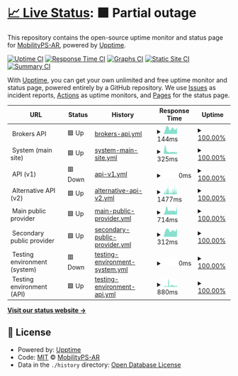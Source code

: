 # [📈 Live Status](https://status.mobilityps.com): <!--live status--> **🟧 Partial outage**

This repository contains the open-source uptime monitor and status page for [MobilityPS-AR](https://status.mobilityps.com), powered by [Upptime](https://github.com/upptime/upptime).

[![Uptime CI](https://github.com/MobilityPS-AR/upptime/workflows/Uptime%20CI/badge.svg)](https://github.com/upptime/upptime/actions?query=workflow%3A%22Uptime+CI%22)
[![Response Time CI](https://github.com/MobilityPS-AR/upptime/workflows/Response%20Time%20CI/badge.svg)](https://github.com/upptime/upptime/actions?query=workflow%3A%22Response+Time+CI%22)
[![Graphs CI](https://github.com/MobilityPS-AR/upptime/workflows/Graphs%20CI/badge.svg)](https://github.com/upptime/upptime/actions?query=workflow%3A%22Graphs+CI%22)
[![Static Site CI](https://github.com/MobilityPS-AR/upptime/workflows/Static%20Site%20CI/badge.svg)](https://github.com/upptime/upptime/actions?query=workflow%3A%22Static+Site+CI%22)
[![Summary CI](https://github.com/MobilityPS-AR/upptime/workflows/Summary%20CI/badge.svg)](https://github.com/upptime/upptime/actions?query=workflow%3A%22Summary+CI%22)

With [Upptime](https://upptime.js.org), you can get your own unlimited and free uptime monitor and status page, powered entirely by a GitHub repository. We use [Issues](https://github.com/MobilityPS-AR/upptime/issues) as incident reports, [Actions](https://github.com/MobilityPS-AR/upptime/actions) as uptime monitors, and [Pages](https://status.mobilityps.com) for the status page.

<!--start: status pages-->
<!-- This summary is generated by Upptime (https://github.com/upptime/upptime) -->
<!-- Do not edit this manually, your changes will be overwritten -->
<!-- prettier-ignore -->
| URL | Status | History | Response Time | Uptime |
| --- | ------ | ------- | ------------- | ------ |
| <img alt="" src="https://favicons.githubusercontent.com/null" height="13"> Brokers API | 🟩 Up | [brokers-api.yml](https://github.com/MobilityPS-AR/upptime/commits/HEAD/history/brokers-api.yml) | <details><summary><img alt="Response time graph" src="./graphs/brokers-api/response-time-week.png" height="20"> 144ms</summary><br><a href="https://status.mobilityps.com/history/brokers-api"><img alt="Response time 277" src="https://img.shields.io/endpoint?url=https%3A%2F%2Fraw.githubusercontent.com%2FMobilityPS-AR%2Fupptime%2FHEAD%2Fapi%2Fbrokers-api%2Fresponse-time.json"></a><br><a href="https://status.mobilityps.com/history/brokers-api"><img alt="24-hour response time 139" src="https://img.shields.io/endpoint?url=https%3A%2F%2Fraw.githubusercontent.com%2FMobilityPS-AR%2Fupptime%2FHEAD%2Fapi%2Fbrokers-api%2Fresponse-time-day.json"></a><br><a href="https://status.mobilityps.com/history/brokers-api"><img alt="7-day response time 144" src="https://img.shields.io/endpoint?url=https%3A%2F%2Fraw.githubusercontent.com%2FMobilityPS-AR%2Fupptime%2FHEAD%2Fapi%2Fbrokers-api%2Fresponse-time-week.json"></a><br><a href="https://status.mobilityps.com/history/brokers-api"><img alt="30-day response time 170" src="https://img.shields.io/endpoint?url=https%3A%2F%2Fraw.githubusercontent.com%2FMobilityPS-AR%2Fupptime%2FHEAD%2Fapi%2Fbrokers-api%2Fresponse-time-month.json"></a><br><a href="https://status.mobilityps.com/history/brokers-api"><img alt="1-year response time 276" src="https://img.shields.io/endpoint?url=https%3A%2F%2Fraw.githubusercontent.com%2FMobilityPS-AR%2Fupptime%2FHEAD%2Fapi%2Fbrokers-api%2Fresponse-time-year.json"></a></details> | <details><summary><a href="https://status.mobilityps.com/history/brokers-api">100.00%</a></summary><a href="https://status.mobilityps.com/history/brokers-api"><img alt="All-time uptime 100.00%" src="https://img.shields.io/endpoint?url=https%3A%2F%2Fraw.githubusercontent.com%2FMobilityPS-AR%2Fupptime%2FHEAD%2Fapi%2Fbrokers-api%2Fuptime.json"></a><br><a href="https://status.mobilityps.com/history/brokers-api"><img alt="24-hour uptime 100.00%" src="https://img.shields.io/endpoint?url=https%3A%2F%2Fraw.githubusercontent.com%2FMobilityPS-AR%2Fupptime%2FHEAD%2Fapi%2Fbrokers-api%2Fuptime-day.json"></a><br><a href="https://status.mobilityps.com/history/brokers-api"><img alt="7-day uptime 100.00%" src="https://img.shields.io/endpoint?url=https%3A%2F%2Fraw.githubusercontent.com%2FMobilityPS-AR%2Fupptime%2FHEAD%2Fapi%2Fbrokers-api%2Fuptime-week.json"></a><br><a href="https://status.mobilityps.com/history/brokers-api"><img alt="30-day uptime 100.00%" src="https://img.shields.io/endpoint?url=https%3A%2F%2Fraw.githubusercontent.com%2FMobilityPS-AR%2Fupptime%2FHEAD%2Fapi%2Fbrokers-api%2Fuptime-month.json"></a><br><a href="https://status.mobilityps.com/history/brokers-api"><img alt="1-year uptime 100.00%" src="https://img.shields.io/endpoint?url=https%3A%2F%2Fraw.githubusercontent.com%2FMobilityPS-AR%2Fupptime%2FHEAD%2Fapi%2Fbrokers-api%2Fuptime-year.json"></a></details>
| <img alt="" src="https://favicons.githubusercontent.com/null" height="13"> System (main site) | 🟩 Up | [system-main-site.yml](https://github.com/MobilityPS-AR/upptime/commits/HEAD/history/system-main-site.yml) | <details><summary><img alt="Response time graph" src="./graphs/system-main-site/response-time-week.png" height="20"> 325ms</summary><br><a href="https://status.mobilityps.com/history/system-main-site"><img alt="Response time 634" src="https://img.shields.io/endpoint?url=https%3A%2F%2Fraw.githubusercontent.com%2FMobilityPS-AR%2Fupptime%2FHEAD%2Fapi%2Fsystem-main-site%2Fresponse-time.json"></a><br><a href="https://status.mobilityps.com/history/system-main-site"><img alt="24-hour response time 228" src="https://img.shields.io/endpoint?url=https%3A%2F%2Fraw.githubusercontent.com%2FMobilityPS-AR%2Fupptime%2FHEAD%2Fapi%2Fsystem-main-site%2Fresponse-time-day.json"></a><br><a href="https://status.mobilityps.com/history/system-main-site"><img alt="7-day response time 325" src="https://img.shields.io/endpoint?url=https%3A%2F%2Fraw.githubusercontent.com%2FMobilityPS-AR%2Fupptime%2FHEAD%2Fapi%2Fsystem-main-site%2Fresponse-time-week.json"></a><br><a href="https://status.mobilityps.com/history/system-main-site"><img alt="30-day response time 1000" src="https://img.shields.io/endpoint?url=https%3A%2F%2Fraw.githubusercontent.com%2FMobilityPS-AR%2Fupptime%2FHEAD%2Fapi%2Fsystem-main-site%2Fresponse-time-month.json"></a><br><a href="https://status.mobilityps.com/history/system-main-site"><img alt="1-year response time 689" src="https://img.shields.io/endpoint?url=https%3A%2F%2Fraw.githubusercontent.com%2FMobilityPS-AR%2Fupptime%2FHEAD%2Fapi%2Fsystem-main-site%2Fresponse-time-year.json"></a></details> | <details><summary><a href="https://status.mobilityps.com/history/system-main-site">100.00%</a></summary><a href="https://status.mobilityps.com/history/system-main-site"><img alt="All-time uptime 100.00%" src="https://img.shields.io/endpoint?url=https%3A%2F%2Fraw.githubusercontent.com%2FMobilityPS-AR%2Fupptime%2FHEAD%2Fapi%2Fsystem-main-site%2Fuptime.json"></a><br><a href="https://status.mobilityps.com/history/system-main-site"><img alt="24-hour uptime 100.00%" src="https://img.shields.io/endpoint?url=https%3A%2F%2Fraw.githubusercontent.com%2FMobilityPS-AR%2Fupptime%2FHEAD%2Fapi%2Fsystem-main-site%2Fuptime-day.json"></a><br><a href="https://status.mobilityps.com/history/system-main-site"><img alt="7-day uptime 100.00%" src="https://img.shields.io/endpoint?url=https%3A%2F%2Fraw.githubusercontent.com%2FMobilityPS-AR%2Fupptime%2FHEAD%2Fapi%2Fsystem-main-site%2Fuptime-week.json"></a><br><a href="https://status.mobilityps.com/history/system-main-site"><img alt="30-day uptime 100.00%" src="https://img.shields.io/endpoint?url=https%3A%2F%2Fraw.githubusercontent.com%2FMobilityPS-AR%2Fupptime%2FHEAD%2Fapi%2Fsystem-main-site%2Fuptime-month.json"></a><br><a href="https://status.mobilityps.com/history/system-main-site"><img alt="1-year uptime 100.00%" src="https://img.shields.io/endpoint?url=https%3A%2F%2Fraw.githubusercontent.com%2FMobilityPS-AR%2Fupptime%2FHEAD%2Fapi%2Fsystem-main-site%2Fuptime-year.json"></a></details>
| <img alt="" src="https://favicons.githubusercontent.com/null" height="13"> API (v1) | 🟥 Down | [api-v1.yml](https://github.com/MobilityPS-AR/upptime/commits/HEAD/history/api-v1.yml) | <details><summary><img alt="Response time graph" src="./graphs/api-v1/response-time-week.png" height="20"> 0ms</summary><br><a href="https://status.mobilityps.com/history/api-v1"><img alt="Response time 836" src="https://img.shields.io/endpoint?url=https%3A%2F%2Fraw.githubusercontent.com%2FMobilityPS-AR%2Fupptime%2FHEAD%2Fapi%2Fapi-v1%2Fresponse-time.json"></a><br><a href="https://status.mobilityps.com/history/api-v1"><img alt="24-hour response time 0" src="https://img.shields.io/endpoint?url=https%3A%2F%2Fraw.githubusercontent.com%2FMobilityPS-AR%2Fupptime%2FHEAD%2Fapi%2Fapi-v1%2Fresponse-time-day.json"></a><br><a href="https://status.mobilityps.com/history/api-v1"><img alt="7-day response time 0" src="https://img.shields.io/endpoint?url=https%3A%2F%2Fraw.githubusercontent.com%2FMobilityPS-AR%2Fupptime%2FHEAD%2Fapi%2Fapi-v1%2Fresponse-time-week.json"></a><br><a href="https://status.mobilityps.com/history/api-v1"><img alt="30-day response time 0" src="https://img.shields.io/endpoint?url=https%3A%2F%2Fraw.githubusercontent.com%2FMobilityPS-AR%2Fupptime%2FHEAD%2Fapi%2Fapi-v1%2Fresponse-time-month.json"></a><br><a href="https://status.mobilityps.com/history/api-v1"><img alt="1-year response time 849" src="https://img.shields.io/endpoint?url=https%3A%2F%2Fraw.githubusercontent.com%2FMobilityPS-AR%2Fupptime%2FHEAD%2Fapi%2Fapi-v1%2Fresponse-time-year.json"></a></details> | <details><summary><a href="https://status.mobilityps.com/history/api-v1">100.00%</a></summary><a href="https://status.mobilityps.com/history/api-v1"><img alt="All-time uptime 100.00%" src="https://img.shields.io/endpoint?url=https%3A%2F%2Fraw.githubusercontent.com%2FMobilityPS-AR%2Fupptime%2FHEAD%2Fapi%2Fapi-v1%2Fuptime.json"></a><br><a href="https://status.mobilityps.com/history/api-v1"><img alt="24-hour uptime 100.00%" src="https://img.shields.io/endpoint?url=https%3A%2F%2Fraw.githubusercontent.com%2FMobilityPS-AR%2Fupptime%2FHEAD%2Fapi%2Fapi-v1%2Fuptime-day.json"></a><br><a href="https://status.mobilityps.com/history/api-v1"><img alt="7-day uptime 100.00%" src="https://img.shields.io/endpoint?url=https%3A%2F%2Fraw.githubusercontent.com%2FMobilityPS-AR%2Fupptime%2FHEAD%2Fapi%2Fapi-v1%2Fuptime-week.json"></a><br><a href="https://status.mobilityps.com/history/api-v1"><img alt="30-day uptime 100.00%" src="https://img.shields.io/endpoint?url=https%3A%2F%2Fraw.githubusercontent.com%2FMobilityPS-AR%2Fupptime%2FHEAD%2Fapi%2Fapi-v1%2Fuptime-month.json"></a><br><a href="https://status.mobilityps.com/history/api-v1"><img alt="1-year uptime 100.00%" src="https://img.shields.io/endpoint?url=https%3A%2F%2Fraw.githubusercontent.com%2FMobilityPS-AR%2Fupptime%2FHEAD%2Fapi%2Fapi-v1%2Fuptime-year.json"></a></details>
| <img alt="" src="https://favicons.githubusercontent.com/null" height="13"> Alternative API (v2) | 🟩 Up | [alternative-api-v2.yml](https://github.com/MobilityPS-AR/upptime/commits/HEAD/history/alternative-api-v2.yml) | <details><summary><img alt="Response time graph" src="./graphs/alternative-api-v2/response-time-week.png" height="20"> 1477ms</summary><br><a href="https://status.mobilityps.com/history/alternative-api-v2"><img alt="Response time 775" src="https://img.shields.io/endpoint?url=https%3A%2F%2Fraw.githubusercontent.com%2FMobilityPS-AR%2Fupptime%2FHEAD%2Fapi%2Falternative-api-v2%2Fresponse-time.json"></a><br><a href="https://status.mobilityps.com/history/alternative-api-v2"><img alt="24-hour response time 1461" src="https://img.shields.io/endpoint?url=https%3A%2F%2Fraw.githubusercontent.com%2FMobilityPS-AR%2Fupptime%2FHEAD%2Fapi%2Falternative-api-v2%2Fresponse-time-day.json"></a><br><a href="https://status.mobilityps.com/history/alternative-api-v2"><img alt="7-day response time 1477" src="https://img.shields.io/endpoint?url=https%3A%2F%2Fraw.githubusercontent.com%2FMobilityPS-AR%2Fupptime%2FHEAD%2Fapi%2Falternative-api-v2%2Fresponse-time-week.json"></a><br><a href="https://status.mobilityps.com/history/alternative-api-v2"><img alt="30-day response time 1353" src="https://img.shields.io/endpoint?url=https%3A%2F%2Fraw.githubusercontent.com%2FMobilityPS-AR%2Fupptime%2FHEAD%2Fapi%2Falternative-api-v2%2Fresponse-time-month.json"></a><br><a href="https://status.mobilityps.com/history/alternative-api-v2"><img alt="1-year response time 796" src="https://img.shields.io/endpoint?url=https%3A%2F%2Fraw.githubusercontent.com%2FMobilityPS-AR%2Fupptime%2FHEAD%2Fapi%2Falternative-api-v2%2Fresponse-time-year.json"></a></details> | <details><summary><a href="https://status.mobilityps.com/history/alternative-api-v2">100.00%</a></summary><a href="https://status.mobilityps.com/history/alternative-api-v2"><img alt="All-time uptime 100.00%" src="https://img.shields.io/endpoint?url=https%3A%2F%2Fraw.githubusercontent.com%2FMobilityPS-AR%2Fupptime%2FHEAD%2Fapi%2Falternative-api-v2%2Fuptime.json"></a><br><a href="https://status.mobilityps.com/history/alternative-api-v2"><img alt="24-hour uptime 100.00%" src="https://img.shields.io/endpoint?url=https%3A%2F%2Fraw.githubusercontent.com%2FMobilityPS-AR%2Fupptime%2FHEAD%2Fapi%2Falternative-api-v2%2Fuptime-day.json"></a><br><a href="https://status.mobilityps.com/history/alternative-api-v2"><img alt="7-day uptime 100.00%" src="https://img.shields.io/endpoint?url=https%3A%2F%2Fraw.githubusercontent.com%2FMobilityPS-AR%2Fupptime%2FHEAD%2Fapi%2Falternative-api-v2%2Fuptime-week.json"></a><br><a href="https://status.mobilityps.com/history/alternative-api-v2"><img alt="30-day uptime 100.00%" src="https://img.shields.io/endpoint?url=https%3A%2F%2Fraw.githubusercontent.com%2FMobilityPS-AR%2Fupptime%2FHEAD%2Fapi%2Falternative-api-v2%2Fuptime-month.json"></a><br><a href="https://status.mobilityps.com/history/alternative-api-v2"><img alt="1-year uptime 100.00%" src="https://img.shields.io/endpoint?url=https%3A%2F%2Fraw.githubusercontent.com%2FMobilityPS-AR%2Fupptime%2FHEAD%2Fapi%2Falternative-api-v2%2Fuptime-year.json"></a></details>
| <img alt="" src="https://favicons.githubusercontent.com/null" height="13"> Main public provider | 🟩 Up | [main-public-provider.yml](https://github.com/MobilityPS-AR/upptime/commits/HEAD/history/main-public-provider.yml) | <details><summary><img alt="Response time graph" src="./graphs/main-public-provider/response-time-week.png" height="20"> 714ms</summary><br><a href="https://status.mobilityps.com/history/main-public-provider"><img alt="Response time 728" src="https://img.shields.io/endpoint?url=https%3A%2F%2Fraw.githubusercontent.com%2FMobilityPS-AR%2Fupptime%2FHEAD%2Fapi%2Fmain-public-provider%2Fresponse-time.json"></a><br><a href="https://status.mobilityps.com/history/main-public-provider"><img alt="24-hour response time 968" src="https://img.shields.io/endpoint?url=https%3A%2F%2Fraw.githubusercontent.com%2FMobilityPS-AR%2Fupptime%2FHEAD%2Fapi%2Fmain-public-provider%2Fresponse-time-day.json"></a><br><a href="https://status.mobilityps.com/history/main-public-provider"><img alt="7-day response time 714" src="https://img.shields.io/endpoint?url=https%3A%2F%2Fraw.githubusercontent.com%2FMobilityPS-AR%2Fupptime%2FHEAD%2Fapi%2Fmain-public-provider%2Fresponse-time-week.json"></a><br><a href="https://status.mobilityps.com/history/main-public-provider"><img alt="30-day response time 803" src="https://img.shields.io/endpoint?url=https%3A%2F%2Fraw.githubusercontent.com%2FMobilityPS-AR%2Fupptime%2FHEAD%2Fapi%2Fmain-public-provider%2Fresponse-time-month.json"></a><br><a href="https://status.mobilityps.com/history/main-public-provider"><img alt="1-year response time 681" src="https://img.shields.io/endpoint?url=https%3A%2F%2Fraw.githubusercontent.com%2FMobilityPS-AR%2Fupptime%2FHEAD%2Fapi%2Fmain-public-provider%2Fresponse-time-year.json"></a></details> | <details><summary><a href="https://status.mobilityps.com/history/main-public-provider">100.00%</a></summary><a href="https://status.mobilityps.com/history/main-public-provider"><img alt="All-time uptime 100.00%" src="https://img.shields.io/endpoint?url=https%3A%2F%2Fraw.githubusercontent.com%2FMobilityPS-AR%2Fupptime%2FHEAD%2Fapi%2Fmain-public-provider%2Fuptime.json"></a><br><a href="https://status.mobilityps.com/history/main-public-provider"><img alt="24-hour uptime 100.00%" src="https://img.shields.io/endpoint?url=https%3A%2F%2Fraw.githubusercontent.com%2FMobilityPS-AR%2Fupptime%2FHEAD%2Fapi%2Fmain-public-provider%2Fuptime-day.json"></a><br><a href="https://status.mobilityps.com/history/main-public-provider"><img alt="7-day uptime 100.00%" src="https://img.shields.io/endpoint?url=https%3A%2F%2Fraw.githubusercontent.com%2FMobilityPS-AR%2Fupptime%2FHEAD%2Fapi%2Fmain-public-provider%2Fuptime-week.json"></a><br><a href="https://status.mobilityps.com/history/main-public-provider"><img alt="30-day uptime 100.00%" src="https://img.shields.io/endpoint?url=https%3A%2F%2Fraw.githubusercontent.com%2FMobilityPS-AR%2Fupptime%2FHEAD%2Fapi%2Fmain-public-provider%2Fuptime-month.json"></a><br><a href="https://status.mobilityps.com/history/main-public-provider"><img alt="1-year uptime 100.00%" src="https://img.shields.io/endpoint?url=https%3A%2F%2Fraw.githubusercontent.com%2FMobilityPS-AR%2Fupptime%2FHEAD%2Fapi%2Fmain-public-provider%2Fuptime-year.json"></a></details>
| <img alt="" src="https://favicons.githubusercontent.com/null" height="13"> Secondary public provider | 🟩 Up | [secondary-public-provider.yml](https://github.com/MobilityPS-AR/upptime/commits/HEAD/history/secondary-public-provider.yml) | <details><summary><img alt="Response time graph" src="./graphs/secondary-public-provider/response-time-week.png" height="20"> 312ms</summary><br><a href="https://status.mobilityps.com/history/secondary-public-provider"><img alt="Response time 977" src="https://img.shields.io/endpoint?url=https%3A%2F%2Fraw.githubusercontent.com%2FMobilityPS-AR%2Fupptime%2FHEAD%2Fapi%2Fsecondary-public-provider%2Fresponse-time.json"></a><br><a href="https://status.mobilityps.com/history/secondary-public-provider"><img alt="24-hour response time 313" src="https://img.shields.io/endpoint?url=https%3A%2F%2Fraw.githubusercontent.com%2FMobilityPS-AR%2Fupptime%2FHEAD%2Fapi%2Fsecondary-public-provider%2Fresponse-time-day.json"></a><br><a href="https://status.mobilityps.com/history/secondary-public-provider"><img alt="7-day response time 312" src="https://img.shields.io/endpoint?url=https%3A%2F%2Fraw.githubusercontent.com%2FMobilityPS-AR%2Fupptime%2FHEAD%2Fapi%2Fsecondary-public-provider%2Fresponse-time-week.json"></a><br><a href="https://status.mobilityps.com/history/secondary-public-provider"><img alt="30-day response time 388" src="https://img.shields.io/endpoint?url=https%3A%2F%2Fraw.githubusercontent.com%2FMobilityPS-AR%2Fupptime%2FHEAD%2Fapi%2Fsecondary-public-provider%2Fresponse-time-month.json"></a><br><a href="https://status.mobilityps.com/history/secondary-public-provider"><img alt="1-year response time 1043" src="https://img.shields.io/endpoint?url=https%3A%2F%2Fraw.githubusercontent.com%2FMobilityPS-AR%2Fupptime%2FHEAD%2Fapi%2Fsecondary-public-provider%2Fresponse-time-year.json"></a></details> | <details><summary><a href="https://status.mobilityps.com/history/secondary-public-provider">100.00%</a></summary><a href="https://status.mobilityps.com/history/secondary-public-provider"><img alt="All-time uptime 100.00%" src="https://img.shields.io/endpoint?url=https%3A%2F%2Fraw.githubusercontent.com%2FMobilityPS-AR%2Fupptime%2FHEAD%2Fapi%2Fsecondary-public-provider%2Fuptime.json"></a><br><a href="https://status.mobilityps.com/history/secondary-public-provider"><img alt="24-hour uptime 100.00%" src="https://img.shields.io/endpoint?url=https%3A%2F%2Fraw.githubusercontent.com%2FMobilityPS-AR%2Fupptime%2FHEAD%2Fapi%2Fsecondary-public-provider%2Fuptime-day.json"></a><br><a href="https://status.mobilityps.com/history/secondary-public-provider"><img alt="7-day uptime 100.00%" src="https://img.shields.io/endpoint?url=https%3A%2F%2Fraw.githubusercontent.com%2FMobilityPS-AR%2Fupptime%2FHEAD%2Fapi%2Fsecondary-public-provider%2Fuptime-week.json"></a><br><a href="https://status.mobilityps.com/history/secondary-public-provider"><img alt="30-day uptime 100.00%" src="https://img.shields.io/endpoint?url=https%3A%2F%2Fraw.githubusercontent.com%2FMobilityPS-AR%2Fupptime%2FHEAD%2Fapi%2Fsecondary-public-provider%2Fuptime-month.json"></a><br><a href="https://status.mobilityps.com/history/secondary-public-provider"><img alt="1-year uptime 100.00%" src="https://img.shields.io/endpoint?url=https%3A%2F%2Fraw.githubusercontent.com%2FMobilityPS-AR%2Fupptime%2FHEAD%2Fapi%2Fsecondary-public-provider%2Fuptime-year.json"></a></details>
| <img alt="" src="https://favicons.githubusercontent.com/null" height="13"> Testing environment (system) | 🟥 Down | [testing-environment-system.yml](https://github.com/MobilityPS-AR/upptime/commits/HEAD/history/testing-environment-system.yml) | <details><summary><img alt="Response time graph" src="./graphs/testing-environment-system/response-time-week.png" height="20"> 0ms</summary><br><a href="https://status.mobilityps.com/history/testing-environment-system"><img alt="Response time 1493" src="https://img.shields.io/endpoint?url=https%3A%2F%2Fraw.githubusercontent.com%2FMobilityPS-AR%2Fupptime%2FHEAD%2Fapi%2Ftesting-environment-system%2Fresponse-time.json"></a><br><a href="https://status.mobilityps.com/history/testing-environment-system"><img alt="24-hour response time 0" src="https://img.shields.io/endpoint?url=https%3A%2F%2Fraw.githubusercontent.com%2FMobilityPS-AR%2Fupptime%2FHEAD%2Fapi%2Ftesting-environment-system%2Fresponse-time-day.json"></a><br><a href="https://status.mobilityps.com/history/testing-environment-system"><img alt="7-day response time 0" src="https://img.shields.io/endpoint?url=https%3A%2F%2Fraw.githubusercontent.com%2FMobilityPS-AR%2Fupptime%2FHEAD%2Fapi%2Ftesting-environment-system%2Fresponse-time-week.json"></a><br><a href="https://status.mobilityps.com/history/testing-environment-system"><img alt="30-day response time 0" src="https://img.shields.io/endpoint?url=https%3A%2F%2Fraw.githubusercontent.com%2FMobilityPS-AR%2Fupptime%2FHEAD%2Fapi%2Ftesting-environment-system%2Fresponse-time-month.json"></a><br><a href="https://status.mobilityps.com/history/testing-environment-system"><img alt="1-year response time 1736" src="https://img.shields.io/endpoint?url=https%3A%2F%2Fraw.githubusercontent.com%2FMobilityPS-AR%2Fupptime%2FHEAD%2Fapi%2Ftesting-environment-system%2Fresponse-time-year.json"></a></details> | <details><summary><a href="https://status.mobilityps.com/history/testing-environment-system">100.00%</a></summary><a href="https://status.mobilityps.com/history/testing-environment-system"><img alt="All-time uptime 100.00%" src="https://img.shields.io/endpoint?url=https%3A%2F%2Fraw.githubusercontent.com%2FMobilityPS-AR%2Fupptime%2FHEAD%2Fapi%2Ftesting-environment-system%2Fuptime.json"></a><br><a href="https://status.mobilityps.com/history/testing-environment-system"><img alt="24-hour uptime 100.00%" src="https://img.shields.io/endpoint?url=https%3A%2F%2Fraw.githubusercontent.com%2FMobilityPS-AR%2Fupptime%2FHEAD%2Fapi%2Ftesting-environment-system%2Fuptime-day.json"></a><br><a href="https://status.mobilityps.com/history/testing-environment-system"><img alt="7-day uptime 100.00%" src="https://img.shields.io/endpoint?url=https%3A%2F%2Fraw.githubusercontent.com%2FMobilityPS-AR%2Fupptime%2FHEAD%2Fapi%2Ftesting-environment-system%2Fuptime-week.json"></a><br><a href="https://status.mobilityps.com/history/testing-environment-system"><img alt="30-day uptime 100.00%" src="https://img.shields.io/endpoint?url=https%3A%2F%2Fraw.githubusercontent.com%2FMobilityPS-AR%2Fupptime%2FHEAD%2Fapi%2Ftesting-environment-system%2Fuptime-month.json"></a><br><a href="https://status.mobilityps.com/history/testing-environment-system"><img alt="1-year uptime 100.00%" src="https://img.shields.io/endpoint?url=https%3A%2F%2Fraw.githubusercontent.com%2FMobilityPS-AR%2Fupptime%2FHEAD%2Fapi%2Ftesting-environment-system%2Fuptime-year.json"></a></details>
| <img alt="" src="https://favicons.githubusercontent.com/null" height="13"> Testing environment (API) | 🟩 Up | [testing-environment-api.yml](https://github.com/MobilityPS-AR/upptime/commits/HEAD/history/testing-environment-api.yml) | <details><summary><img alt="Response time graph" src="./graphs/testing-environment-api/response-time-week.png" height="20"> 880ms</summary><br><a href="https://status.mobilityps.com/history/testing-environment-api"><img alt="Response time 1825" src="https://img.shields.io/endpoint?url=https%3A%2F%2Fraw.githubusercontent.com%2FMobilityPS-AR%2Fupptime%2FHEAD%2Fapi%2Ftesting-environment-api%2Fresponse-time.json"></a><br><a href="https://status.mobilityps.com/history/testing-environment-api"><img alt="24-hour response time 817" src="https://img.shields.io/endpoint?url=https%3A%2F%2Fraw.githubusercontent.com%2FMobilityPS-AR%2Fupptime%2FHEAD%2Fapi%2Ftesting-environment-api%2Fresponse-time-day.json"></a><br><a href="https://status.mobilityps.com/history/testing-environment-api"><img alt="7-day response time 880" src="https://img.shields.io/endpoint?url=https%3A%2F%2Fraw.githubusercontent.com%2FMobilityPS-AR%2Fupptime%2FHEAD%2Fapi%2Ftesting-environment-api%2Fresponse-time-week.json"></a><br><a href="https://status.mobilityps.com/history/testing-environment-api"><img alt="30-day response time 1448" src="https://img.shields.io/endpoint?url=https%3A%2F%2Fraw.githubusercontent.com%2FMobilityPS-AR%2Fupptime%2FHEAD%2Fapi%2Ftesting-environment-api%2Fresponse-time-month.json"></a><br><a href="https://status.mobilityps.com/history/testing-environment-api"><img alt="1-year response time 1849" src="https://img.shields.io/endpoint?url=https%3A%2F%2Fraw.githubusercontent.com%2FMobilityPS-AR%2Fupptime%2FHEAD%2Fapi%2Ftesting-environment-api%2Fresponse-time-year.json"></a></details> | <details><summary><a href="https://status.mobilityps.com/history/testing-environment-api">100.00%</a></summary><a href="https://status.mobilityps.com/history/testing-environment-api"><img alt="All-time uptime 100.00%" src="https://img.shields.io/endpoint?url=https%3A%2F%2Fraw.githubusercontent.com%2FMobilityPS-AR%2Fupptime%2FHEAD%2Fapi%2Ftesting-environment-api%2Fuptime.json"></a><br><a href="https://status.mobilityps.com/history/testing-environment-api"><img alt="24-hour uptime 100.00%" src="https://img.shields.io/endpoint?url=https%3A%2F%2Fraw.githubusercontent.com%2FMobilityPS-AR%2Fupptime%2FHEAD%2Fapi%2Ftesting-environment-api%2Fuptime-day.json"></a><br><a href="https://status.mobilityps.com/history/testing-environment-api"><img alt="7-day uptime 100.00%" src="https://img.shields.io/endpoint?url=https%3A%2F%2Fraw.githubusercontent.com%2FMobilityPS-AR%2Fupptime%2FHEAD%2Fapi%2Ftesting-environment-api%2Fuptime-week.json"></a><br><a href="https://status.mobilityps.com/history/testing-environment-api"><img alt="30-day uptime 100.00%" src="https://img.shields.io/endpoint?url=https%3A%2F%2Fraw.githubusercontent.com%2FMobilityPS-AR%2Fupptime%2FHEAD%2Fapi%2Ftesting-environment-api%2Fuptime-month.json"></a><br><a href="https://status.mobilityps.com/history/testing-environment-api"><img alt="1-year uptime 100.00%" src="https://img.shields.io/endpoint?url=https%3A%2F%2Fraw.githubusercontent.com%2FMobilityPS-AR%2Fupptime%2FHEAD%2Fapi%2Ftesting-environment-api%2Fuptime-year.json"></a></details>

<!--end: status pages-->

[**Visit our status website →**](https://status.mobilityps.com)

## 📄 License

- Powered by: [Upptime](https://github.com/upptime/upptime)
- Code: [MIT](./LICENSE) © [MobilityPS-AR](https://status.mobilityps.com)
- Data in the `./history` directory: [Open Database License](https://opendatacommons.org/licenses/odbl/1-0/)
